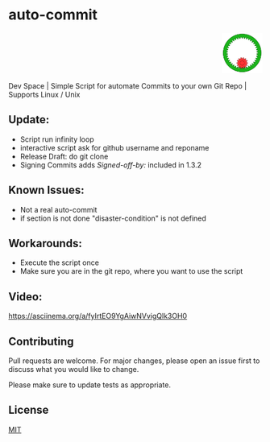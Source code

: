 <p align="left">
<h1> auto-commit </h1>
</p>

<p align="right">
  <img src="./Animated_internal_gear.gif" width="80" height="80">
</p>

Dev Space | Simple Script for automate Commits to your own Git Repo | Supports Linux / Unix

## Update:

- Script run infinity loop
- interactive script ask for github username and reponame
- Release Draft: do git clone
- Signing Commits adds *Signed-off-by:* included in 1.3.2

## Known Issues:

- Not a real auto-commit
- if section is not done "disaster-condition" is not defined

## Workarounds:

- Execute the script once
- Make sure you are in the git repo, where you want to use the script

## Video:

https://asciinema.org/a/fyIrtEO9YgAiwNVvigQlk3OH0



## Contributing
Pull requests are welcome. For major changes, please open an issue first to discuss what you would like to change.

Please make sure to update tests as appropriate.

## License
[MIT](https://choosealicense.com/licenses/mit/)
